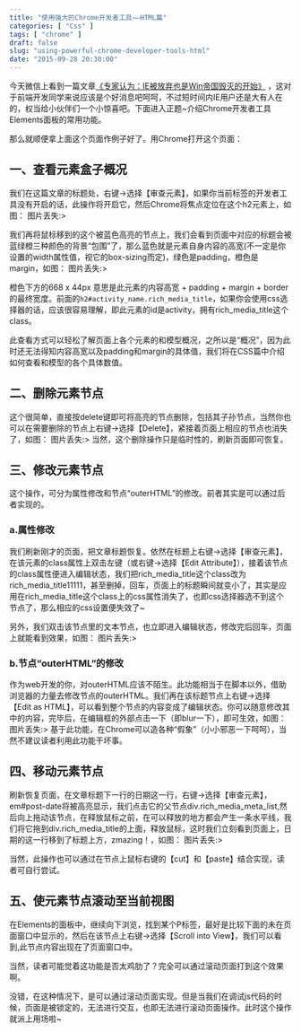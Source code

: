 ```yaml
---
title: "使用强大的Chrome开发者工具——HTML篇"
categories: [ "Css" ]
tags: [ "chrome" ]
draft: false
slug: "using-powerful-chrome-developer-tools-html"
date: "2015-09-28 20:30:00"
---
```


今天微信上看到一篇文章[《专家认为：IE被放弃也是Win帝国毁灭的开始》](http://mp.weixin.qq.com/s?__biz=MjM5MzMyNzg0MA==&mid=203329964&idx=1&sn=3c016a86f47f85bdb48f92a8c5018401#rd) ，这对于前端开发同学来说应该是个好消息吧呵呵，不过短时间内IE用户还是大有人在的，权当给小伙伴们一个小惊喜吧。下面进入正题~介绍Chrome开发者工具Elements面板的常用功能。

那么就顺便拿上面这个页面作例子好了。用Chrome打开这个页面：

## 一、查看元素盒子概况

我们在这篇文章的标题处，右键->选择【审查元素】，如果你当前标签的开发者工具没有开启的话，此操作将开启它，然后Chrome将焦点定位在这个h2元素上，如图：
图片丢失:>


<!--more-->


我们再将鼠标移到的这个被蓝色高亮的节点上，我们会看到页面中对应的标题会被蓝绿橙三种颜色的背景“包围”了，那么蓝色就是元素自身内容的高宽(不一定是你设置的width属性值，视它的box-sizing而定)，绿色是padding，橙色是margin，如图：
图片丢失:>

橙色下方的668 x 44px 意思是此元素的内容高宽 + padding + margin + border 的最终宽度。前面的`h2#activity_name.rich_media_title`，如果你会使用css选择器的话，应该很容易理解，即此元素的id是activity，拥有rich_media_title这个class。

此查看方式可以轻松了解页面上各个元素的和模型概况，之所以是“概况”，因为此时还无法得知内容高宽以及padding和margin的具体值，我们将在CSS篇中介绍如何查看和模型的各个具体数值。

## 二、删除元素节点

这个很简单，直接按delete键即可将高亮的节点删除，包括其子孙节点，当然你也可以在需要删除的节点上右键->选择【Delete】，紧接着页面上相应的节点也消失了，如图：
图片丢失:>
当然，这个删除操作只是临时性的，刷新页面即可恢复。

## 三、修改元素节点

这个操作，可分为属性修改和节点“outerHTML”的修改。前者其实是可以通过后者实现的。

### a.属性修改

我们刷新刚才的页面，把文章标题恢复。依然在标题上右键->选择【审查元素】，在该元素的class属性上双击左键（或右键->选择【Edit Attribute】），接着该节点的class属性便进入编辑状态，我们把rich_media_title这个class改为rich_media_title11111，甚至删掉，回车，页面上的标题瞬间就变小了，其实是应用在rich_media_title这个class上的css属性消失了，也即css选择器选不到这个节点了，那么相应的css设置便失效了~

另外，我们双击该节点里的文本节点，也立即进入编辑状态，修改完后回车，页面上就能看到效果，如图：
图片丢失:>
### b.节点“outerHTML”的修改

作为web开发的你，对outerHTML应该不陌生。此功能相当于在脚本以外，借助浏览器的力量去修改节点的outerHTML。我们再在该标题节点上右键->选择【Edit as HTML】，可以看到整个节点的内容变成了编辑状态。你可以随意修改其中的内容，完毕后，在编辑框的外部点击一下（即blur一下），即可生效，如图：
图片丢失:>
基于此功能，在Chrome可以造各种“假象”（小小邪恶一下呵呵），当然不建议读者利用此功能干坏事。

## 四、移动元素节点

刷新恢复页面，在文章标题下一行的日期这一行，右键->选择【审查元素】，em#post-date将被高亮显示，我们点击它的父节点div.rich_media_meta_list,然后向上拖动该节点，在释放鼠标之前，在可以释放的地方都会产生一条水平线，我们将它拖到div.rich_media_title的上面，释放鼠标，这时我们立刻看到页面上，日期的这一行移到了标题上方，zmazing！，如图：
图片丢失:>

当然，此操作也可以通过在节点上鼠标右键的【cut】和【paste】结合实现，读者可自行尝试。

## 五、使元素节点滚动至当前视图

在Elements的面板中，继续向下浏览，找到某个P标签，最好是比较下面的未在页面窗口中显示的，然后在该节点上右键->选择【Scroll into View】，我们可以看到,此节点内容出现在了页面窗口中。

当然，读者可能觉着这功能是否太鸡肋了？完全可以通过滚动页面打到这个效果啊。

没错，在这种情况下，是可以通过滚动页面实现。但是当我们在调试js代码的时候，页面是被锁定的，无法进行交互，也即无法进行滚动页面操作。此时这个操作就派上用场啦~